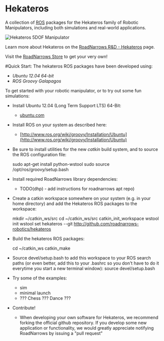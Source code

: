 Hekateros
=============

A collection of [ROS](http://ros.org) packages for the Hekateros family of Robotic Manipulators, including both simulations and real-world applications.

![Hekateros 5DOF Manipulator](http://www.roadnarrows.com/r-and-d/Hekateros/img/Hek_Reflect.png)

Learn more about Hekateros on the [RoadNarrows R&D - Hekateros](http://roadnarrows.com/r-and-d/Hekateros/) page.

Visit the [RoadNarrows Store](http://www.roadnarrows-store.com/hekateros-arm.html) to get your very own!

#Quick Start:
The hekateros ROS packages have been developed using:
 * _Ubuntu 12.04 64-bit_
 * _ROS Groovy Galapagos_ 

To get started with your robotic manipulator, or to try out some fun simulations:
* Install Ubuntu 12.04 (Long Term Support LTS) 64-Bit:
  * [ubuntu.com](http://www.ubuntu.com/download/desktop)
* Install ROS on your system as described here: 
  * [http://www.ros.org/wiki/groovy/Installation/Ubuntu](http://www.ros.org/wiki/groovy/Installation/Ubuntu)
* Be sure to install utilities for the new _catkin_ build system, and to source the ROS configuration file:

    sudo apt-get install python-wstool
    sudo source /opt/ros/groovy/setup.bash

* Install required RoadNarrows library dependencies:
  * TODO(dhp) - add instructions for roadnarrows apt repo)
* Create a catkin workspace somewhere on your system (e.g. in your home directory) and add the Hekateros ROS packages to the workspace:

    mkdir ~/catkin_ws/src
    cd ~/catkin_ws/src
    catkin_init_workspace
    wstool init
    wstool set hekateros --git http://github.com/roadnarrows-robotics/hekateros

* Build the hekateros ROS packages:

    cd ~/catkin_ws
    catkin_make

* Source devel/setup.bash to add this workspace to your ROS search paths (or even better, add this to your .bashrc so you don't have to do it everytime you start a new terminal window):
    source devel/setup.bash
* Try some of the examples:
  * sim
  * minimal launch
  * ??? Chess ??? Dance ???
* Contribute!
  * When developing your own software for Hekateros, we recommend forking the official github repository. If you develop some new application or functionality, we would greatly appreciate notifying RoadNarrows by issuing a "pull request"



